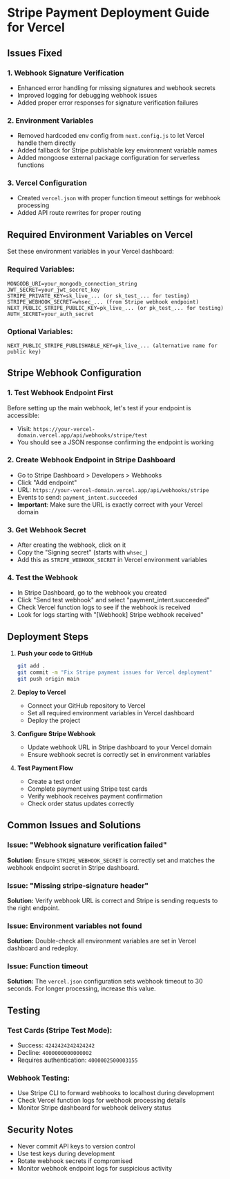 # Stripe Payment Deployment Guide for Vercel

## Issues Fixed

### 1. Webhook Signature Verification
- Enhanced error handling for missing signatures and webhook secrets
- Improved logging for debugging webhook issues
- Added proper error responses for signature verification failures

### 2. Environment Variables
- Removed hardcoded env config from `next.config.js` to let Vercel handle them directly
- Added fallback for Stripe publishable key environment variable names
- Added mongoose external package configuration for serverless functions

### 3. Vercel Configuration
- Created `vercel.json` with proper function timeout settings for webhook processing
- Added API route rewrites for proper routing

## Required Environment Variables on Vercel

Set these environment variables in your Vercel dashboard:

### Required Variables:
```
MONGODB_URI=your_mongodb_connection_string
JWT_SECRET=your_jwt_secret_key
STRIPE_PRIVATE_KEY=sk_live_... (or sk_test_... for testing)
STRIPE_WEBHOOK_SECRET=whsec_... (from Stripe webhook endpoint)
NEXT_PUBLIC_STRIPE_PUBLIC_KEY=pk_live_... (or pk_test_... for testing)
AUTH_SECRET=your_auth_secret
```

### Optional Variables:
```
NEXT_PUBLIC_STRIPE_PUBLISHABLE_KEY=pk_live_... (alternative name for public key)
```

## Stripe Webhook Configuration

### 1. Test Webhook Endpoint First
Before setting up the main webhook, let's test if your endpoint is accessible:
- Visit: `https://your-vercel-domain.vercel.app/api/webhooks/stripe/test`
- You should see a JSON response confirming the endpoint is working

### 2. Create Webhook Endpoint in Stripe Dashboard
- Go to Stripe Dashboard > Developers > Webhooks
- Click "Add endpoint"
- URL: `https://your-vercel-domain.vercel.app/api/webhooks/stripe`
- Events to send: `payment_intent.succeeded`
- **Important**: Make sure the URL is exactly correct with your Vercel domain

### 3. Get Webhook Secret
- After creating the webhook, click on it
- Copy the "Signing secret" (starts with `whsec_`)
- Add this as `STRIPE_WEBHOOK_SECRET` in Vercel environment variables

### 4. Test the Webhook
- In Stripe Dashboard, go to the webhook you created
- Click "Send test webhook" and select "payment_intent.succeeded"
- Check Vercel function logs to see if the webhook is received
- Look for logs starting with "[Webhook] Stripe webhook received"

## Deployment Steps

1. **Push your code to GitHub**
   ```bash
   git add .
   git commit -m "Fix Stripe payment issues for Vercel deployment"
   git push origin main
   ```

2. **Deploy to Vercel**
   - Connect your GitHub repository to Vercel
   - Set all required environment variables in Vercel dashboard
   - Deploy the project

3. **Configure Stripe Webhook**
   - Update webhook URL in Stripe dashboard to your Vercel domain
   - Ensure webhook secret is correctly set in environment variables

4. **Test Payment Flow**
   - Create a test order
   - Complete payment using Stripe test cards
   - Verify webhook receives payment confirmation
   - Check order status updates correctly

## Common Issues and Solutions

### Issue: "Webhook signature verification failed"
**Solution:** Ensure `STRIPE_WEBHOOK_SECRET` is correctly set and matches the webhook endpoint secret in Stripe dashboard.

### Issue: "Missing stripe-signature header"
**Solution:** Verify webhook URL is correct and Stripe is sending requests to the right endpoint.

### Issue: Environment variables not found
**Solution:** Double-check all environment variables are set in Vercel dashboard and redeploy.

### Issue: Function timeout
**Solution:** The `vercel.json` configuration sets webhook timeout to 30 seconds. For longer processing, increase this value.

## Testing

### Test Cards (Stripe Test Mode):
- Success: `4242424242424242`
- Decline: `4000000000000002`
- Requires authentication: `4000002500003155`

### Webhook Testing:
- Use Stripe CLI to forward webhooks to localhost during development
- Check Vercel function logs for webhook processing details
- Monitor Stripe dashboard for webhook delivery status

## Security Notes

- Never commit API keys to version control
- Use test keys during development
- Rotate webhook secrets if compromised
- Monitor webhook endpoint logs for suspicious activity
